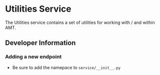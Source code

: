 # Utilities Service

The Utilities service contains a set of utilities for working with / and within AMT.

## Developer Information

### Adding a new endpoint

 - Be sure to add the namepace to `service/__init__.py`

